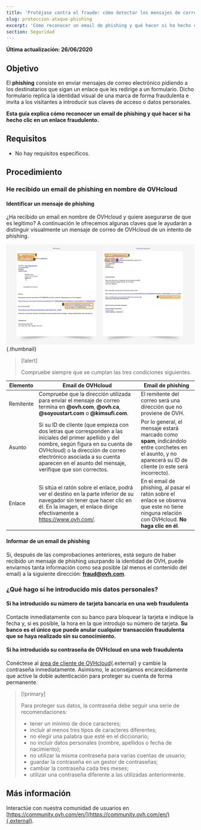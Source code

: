 ```yaml
---
title: 'Protéjase contra el fraude: cómo detectar los mensajes de correo fraudulento y el phishing'
slug: proteccion-ataque-phishing
excerpt: 'Cómo reconocer un email de phishing y qué hacer si ha hecho clic en un enlace fraudulento'
section: Seguridad
---
```


**Última actualización: 26/06/2020**

## Objetivo

El **phishing** consiste en enviar mensajes de correo electrónico pidiendo a los destinatarios que sigan un enlace que les redirige a un formulario. Dicho formulario replica la identidad visual de una marca de forma fraudulenta e invita a los visitantes a introducir sus claves de acceso o datos personales.

**Esta guía explica cómo reconocer un email de phishing y qué hacer si ha hecho clic en un enlace fraudulento.**


## Requisitos

- No hay requisitos específicos.


## Procedimiento

### He recibido un email de phishing en nombre de OVHcloud

#### Identificar un mensaje de phishing

¿Ha recibido un email en nombre de OVHcloud y quiere asegurarse de que es legítimo? A continuación le ofrecemos algunas claves que le ayudarán a distinguir visualmente un mensaje de correo de OVHcloud de un intento de phishing.

![Diferencia entre un email de OVHcloud y un email de phishing](images/phishing_email.png){.thumbnail}

> [!alert]
> 
> Compruebe siempre que se cumplan las tres condiciones siguientes.
> 

|Elemento|Email de OVHcloud|Email de phishing|
|---|---|---|
|Remitente|Compruebe que la dirección utilizada para enviar el mensaje de correo termina en **@ovh.com**, **@ovh.ca**, **@soyoustart.com** o **@kimsufi.com**.|El remitente del correo será una dirección que no proviene de OVH.|
|Asunto|Si su ID de cliente (que empieza con dos letras que corresponden a las iniciales del primer apellido y del nombre, según figura en su cuenta de OVHcloud) o la dirección de correo electrónico asociada a su cuenta aparecen en el asunto del mensaje, verifique que son correctos.|Por lo general, el mensaje estará marcado como **spam**, indicándolo entre corchetes en el asunto, y no aparecerá su ID de cliente (o este será incorrecto).|
|Enlace|Si sitúa el ratón sobre el enlace, podrá ver el destino en la parte inferior de su navegador sin tener que hacer clic en él. En la imagen, el enlace dirige efectivamente a <https://www.ovh.com/>.|En el email de phishing, al pasar el ratón sobre el enlace se observa que este no tiene ninguna relación con OVHcloud. **No haga clic en él**.|


#### Informar de un email de phishing

Si, después de las comprobaciones anteriores, está seguro de haber recibido un mensaje de phishing usurpando la identidad de OVH, puede enviarnos tanta información como sea posible (al menos el contenido del email) a la siguiente dirección: **<fraud@ovh.com>**.


### ¿Qué hago si he introducido mis datos personales?

#### Si ha introducido su número de tarjeta bancaria en una web fraudulenta

Contacte inmediatamente con su banco para bloquear la tarjeta e indique la fecha y, si es posible, la hora en la que introdujo su número de tarjeta. **Su banco es el único que puede anular cualquier transacción fraudulenta que se haya realizado sin su conocimiento.**


#### Si ha introducido su contraseña de OVHcloud en una web fraudulenta

Conéctese al [área de cliente de OVHcloud](https://ca.ovh.com/auth/?action=gotomanager&){.external} y cambie la contraseña inmediatamente. Asimismo, le aconsejamos encarecidamente que active la doble autenticación para proteger su cuenta de forma permanente.

> [!primary]
>
> Para proteger sus datos, la contraseña debe seguir una serie de recomendaciones:
>
> - tener un mínimo de doce caracteres;
> - incluir al menos tres tipos de caracteres diferentes;
> - no elegir una palabra que esté en el diccionario;
> - no incluir datos personales (nombre, apellidos o fecha de nacimiento); 
> - no utilizar la misma contraseña para varias cuentas de usuario;
> - guardar la contraseña en un gestor de contraseñas;
> - cambiar la contraseña cada tres meses;
> - utilizar una contraseña diferente a las utilizadas anteriormente.
>


## Más información

Interactúe con nuestra comunidad de usuarios en [https://community.ovh.com/en/](https://community.ovh.com/en/){.external}.
